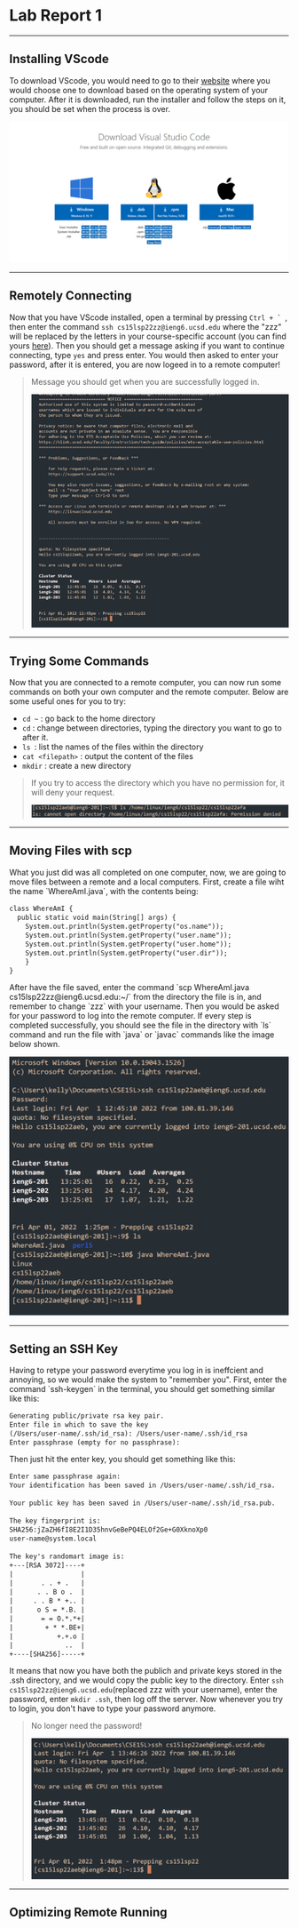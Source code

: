 # **Lab Report 1**
***
## Installing VScode
To download VScode, you would need to go to their [website](https://code.visualstudio.com/download) where you would choose one to download based on the operating system of your computer. After it is downloaded, run the installer and follow the steps on it, you should be set when the process is over.

![Image](Screenshot%202022-04-17%20230823.png)

***  

## Remotely Connecting
Now that you have VScode installed, open a terminal by pressing ``Ctrl + ` ``, then enter the command `ssh cs15lsp22zz@ieng6.ucsd.edu` where the "zzz" will be replaced by the letters in your course-specific account (you can find yours [here](https://sdacs.ucsd.edu/~icc/index.php)). Then you should get a message asking if you want to continue connecting, type `yes` and press enter. You would then asked to enter your password, after it is entered, you are now logeed in to a remote computer!
> Message you should get when you are successfully logged in. 
>
> ![Image](Screenshot%202022-04-17%20233143.png)

***
## Trying Some Commands
Now that you are connected to a remote computer, you can now run some commands on both your own computer and the remote computer. Below are some useful ones for you to try:
- `cd ~` : go back to the home directory
- `cd` : change between directories, typing the directory you want to go to after it.
- `ls `: list the names of the files within the directory
- `cat <filepath>` : output the content of the files
- `mkdir` : create a new directory

> If you try to access the directory which you have no permission for, it will deny your request. 
>
>![Image](Screenshot%202022-04-18%20221013.png)

***
## Moving Files with scp
<p>What you just did was all completed on one computer, now, we are going to move files between a remote and a local computers.
First, create a file wiht the name `WhereAmI.java`, with the contents being: </p>

```
class WhereAmI {  
  public static void main(String[] args) {    
    System.out.println(System.getProperty("os.name"));    
    System.out.println(System.getProperty("user.name"));   
    System.out.println(System.getProperty("user.home"));   
    System.out.println(System.getProperty("user.dir"));   
    }   
}
```

<p>After have the file saved, enter the command `scp WhereAmI.java cs15lsp22zz@ieng6.ucsd.edu:~/` from the directory the file is in, and remember to change `zzz` with your username. Then you would be asked for your password to log into the remote computer. If every step is completed successfully, you should see the file in the directory with `ls` command and run the file with `java` or `javac` commands like the image below shown.</p>

![Image](Screenshot%202022-04-18%20222655.png)

***
## Setting an SSH Key
<p>Having to retype your password everytime you log in is ineffcient and annoying, so we would make the system to "remember you".
First, enter the command `ssh-keygen` in the terminal, you should get something similar like this: </p>

```
Generating public/private rsa key pair.  
Enter file in which to save the key   
(/Users/user-name/.ssh/id_rsa): /Users/user-name/.ssh/id_rsa   
Enter passphrase (empty for no passphrase): 
```

<p>Then just hit the enter key, you should get something like this: </p>

```
Enter same passphrase again: 
Your identification has been saved in /Users/user-name/.ssh/id_rsa.   

Your public key has been saved in /Users/user-name/.ssh/id_rsa.pub.

The key fingerprint is:   
SHA256:jZaZH6fI8E2I1D35hnvGeBePQ4ELOf2Ge+G0XknoXp0    
user-name@system.local  

The key's randomart image is:  
+---[RSA 3072]----+   
|                 |   
|       . . + .   |   
|      . . B o .  |   
|     . . B * +.. |   
|      o S = *.B. |   
|       = = O.*.*+|   
|        + * *.BE+|   
|           +.+.o |   
|             ..  |   
+----[SHA256]-----+   
```

It means that now you have both the publich and private keys stored in the .ssh directory, and we would copy the public key to the directory. Enter `ssh cs15lsp22zz@ieng6.ucsd.edu`(replaced zzz with your username), enter the password, enter `mkdir .ssh`, then log off the server. Now whenever you try to login, you don't have to type your password anymore. 

>No longer need the password!   
>
>![Image](Screenshot%202022-04-18%20231214.png)

***
## Optimizing Remote Running

